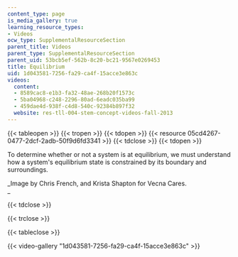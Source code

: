 ```yaml
---
content_type: page
is_media_gallery: true
learning_resource_types:
- Videos
ocw_type: SupplementalResourceSection
parent_title: Videos
parent_type: SupplementalResourceSection
parent_uid: 53bcb5ef-562b-8c20-bc21-9567e0269453
title: Equilibrium
uid: 1d043581-7256-fa29-ca4f-15acce3e863c
videos:
  content:
  - 8589cac8-e1b3-fa32-48ae-268b20f1573c
  - 5ba04968-c248-2296-80ad-6eadc035ba99
  - 459dae4d-938f-c4d8-540c-92384b897f32
  website: res-tll-004-stem-concept-videos-fall-2013
---
```


{{< tableopen >}}
{{< tropen >}}
{{< tdopen >}}
{{< resource 05cd4267-0477-2dcf-2adb-50f9d6fd3341 >}}
{{< tdclose >}}
{{< tdopen >}}


To determine whether or not a system is at equilibrium, we must understand how a system's equilibrium state is constrained by its boundary and surroundings.

_Image by Chris French, and Krista Shapton for Vecna Cares.  
_


{{< tdclose >}}

{{< trclose >}}

{{< tableclose >}}

{{< video-gallery "1d043581-7256-fa29-ca4f-15acce3e863c" >}}


